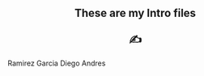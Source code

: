 <h2 align="center">
These are my Intro files <br><br>
✍️
</h2>

<p>
Ramirez Garcia Diego Andres
<p>
